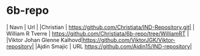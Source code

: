 # 6b-repo

| Navn | Url |
|Christian | https://github.com/Christiata/IND-Repository.git|
| William R Tverre | https://github.com/Christiata/6b-repo/tree/WilliamRT |
|Viktor Johan Glenne Kalhovd|https://github.com/ViktorJGK/Viktor-repository|
|Ajdin Smajic | URL https://github.com/Ajdin15/IND-repository|


